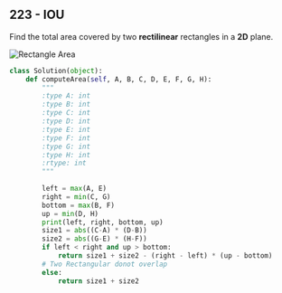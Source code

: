 ## 223 - IOU

Find the total area covered by two **rectilinear** rectangles in a **2D** plane.

![Rectangle Area](https://assets.leetcode.com/uploads/2018/10/22/rectangle_area.png)

```python
class Solution(object):
    def computeArea(self, A, B, C, D, E, F, G, H):
        """
        :type A: int
        :type B: int
        :type C: int
        :type D: int
        :type E: int
        :type F: int
        :type G: int
        :type H: int
        :rtype: int
        """
        
        left = max(A, E)
        right = min(C, G)
        bottom = max(B, F)
        up = min(D, H)
        print(left, right, bottom, up)
        size1 = abs((C-A) * (D-B))
        size2 = abs((G-E) * (H-F))
        if left < right and up > bottom:
            return size1 + size2 - (right - left) * (up - bottom)
        # Two Rectangular donot overlap
        else: 
            return size1 + size2
```


